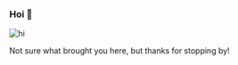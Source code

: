 ### Hoi 👋

![hi](https://media.giphy.com/media/nXOds9I8K8gUg/giphy.gif)

Not sure what brought you here, but thanks for stopping by! 



